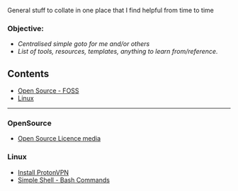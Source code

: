 General stuff to collate in one place that I find helpful from time to time

### Objective:
* *Centralised simple goto for me and/or others*
* *List of tools, resources, templates, anything to learn from/reference.*

## Contents
  * [Open Source - FOSS](#OpenSource-FOSS)
  * [Linux](#Linux)
  








--------------

### <a name="OpenSource-FOSS"></a>OpenSource

* [Open Source Licence media](https://github.com/McH813/general001/blob/master/opensource-foss-alternatives/media.md)



### <a name="Linux"></a>Linux

  * [Install ProtonVPN](https://github.com/McH813/general001/blob/master/linux/protonvpn.md)
  * [Simple Shell - Bash Commands](https://github.com/McH813/general001/blob/master/linux/general-commands.md)
  
